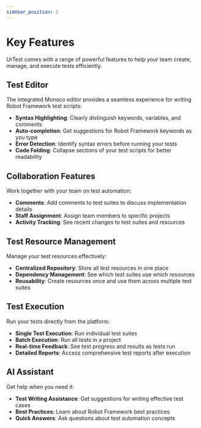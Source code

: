 ```yaml
---
sidebar_position: 2
---
```


# Key Features

UrTest comes with a range of powerful features to help your team create, manage, and execute tests efficiently.

## Test Editor

The integrated Monaco editor provides a seamless experience for writing Robot Framework test scripts:

- **Syntax Highlighting**: Clearly distinguish keywords, variables, and comments
- **Auto-completion**: Get suggestions for Robot Framework keywords as you type
- **Error Detection**: Identify syntax errors before running your tests
- **Code Folding**: Collapse sections of your test scripts for better readability

## Collaboration Features

Work together with your team on test automation:

- **Comments**: Add comments to test suites to discuss implementation details
- **Staff Assignment**: Assign team members to specific projects
- **Activity Tracking**: See recent changes to test suites and resources

## Test Resource Management

Manage your test resources effectively:

- **Centralized Repository**: Store all test resources in one place
- **Dependency Management**: See which test suites use which resources
- **Reusability**: Create resources once and use them across multiple test suites

## Test Execution

Run your tests directly from the platform:

- **Single Test Execution**: Run individual test suites
- **Batch Execution**: Run all tests in a project
- **Real-time Feedback**: See test progress and results as tests run
- **Detailed Reports**: Access comprehensive test reports after execution

## AI Assistant

Get help when you need it:

- **Test Writing Assistance**: Get suggestions for writing effective test cases
- **Best Practices**: Learn about Robot Framework best practices
- **Quick Answers**: Ask questions about test automation concepts
